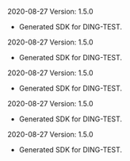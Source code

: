 2020-08-27 Version: 1.5.0
- Generated SDK for DING-TEST.

2020-08-27 Version: 1.5.0
- Generated SDK for DING-TEST.

2020-08-27 Version: 1.5.0
- Generated SDK for DING-TEST.

2020-08-27 Version: 1.5.0
- Generated SDK for DING-TEST.

2020-08-27 Version: 1.5.0
- Generated SDK for DING-TEST.

